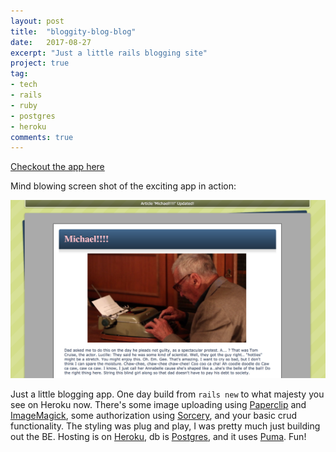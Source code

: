 ```yaml
---
layout: post
title:  "bloggity-blog-blog"
date:   2017-08-27
excerpt: "Just a little rails blogging site"
project: true
tag:  
- tech
- rails
- ruby
- postgres
- heroku
comments: true
---
```


[Checkout the app here](https://bloggity-blog-blog.herokuapp.com/)

Mind blowing screen shot of the exciting app in action:

![alt text][image]

[image]: /assets/img/typewriter.png "Typewriting Fella"

Just a little blogging app. One day build from `rails new` to what majesty you see on Heroku now. There's some image uploading using [Paperclip](https://github.com/thoughtbot/paperclip) and [ImageMagick](http://www.imagemagick.org/), some authorization using [Sorcery](https://github.com/Sorcery/sorcery), and your basic crud functionality. The styling was plug and play, I was pretty much just building out the BE. Hosting is on [Heroku](https://www.heroku.com/), db is [Postgres](https://www.postgresql.org/), and it uses [Puma](https://github.com/puma/puma). Fun!
